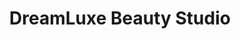---
title: "DreamLuxe Beauty Studio"
url: /zanesville/dreamluxe-beauty-studio/
shop: hairdresser
---